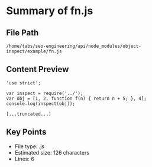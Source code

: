 # Summary of fn.js
  
## File Path
`/home/tabs/seo-engineering/api/node_modules/object-inspect/example/fn.js`

## Content Preview
```
'use strict';

var inspect = require('../');
var obj = [1, 2, function f(n) { return n + 5; }, 4];
console.log(inspect(obj));

[...truncated...]
```

## Key Points
- File type: .js
- Estimated size: 126 characters
- Lines: 6
